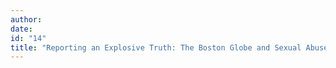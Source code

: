 ```yaml
---
author:
date:
id: "14"
title: "Reporting an Explosive Truth: The Boston Globe and Sexual Abuse in the Catholic Church "
---
```

